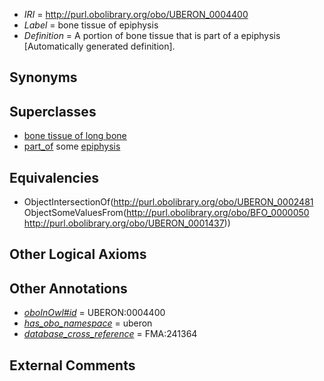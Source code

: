  * *IRI* = http://purl.obolibrary.org/obo/UBERON_0004400
 * *Label* = bone tissue of epiphysis
 * *Definition* = A portion of bone tissue that is part of a epiphysis [Automatically generated definition].

## Synonyms


## Superclasses

 * [bone tissue of long bone](../../UBERON/08/UBERON_0005808.md)
 * [part_of](../../BFO/50/BFO_0000050.md) some [epiphysis](../../UBERON/37/UBERON_0001437.md)

## Equivalencies

 * ObjectIntersectionOf(<http://purl.obolibrary.org/obo/UBERON_0002481> ObjectSomeValuesFrom(<http://purl.obolibrary.org/obo/BFO_0000050> <http://purl.obolibrary.org/obo/UBERON_0001437>))

## Other Logical Axioms


## Other Annotations

 * *[oboInOwl#id](../../id/oboInOwl#id.md)* = UBERON:0004400
 * *[has_obo_namespace](../../ce/oboInOwl#hasOBONamespace.md)* = uberon
 * *[database_cross_reference](../../ef/oboInOwl#hasDbXref.md)* = FMA:241364

## External Comments

